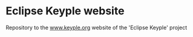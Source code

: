 # Eclipse Keyple website  
Repository to the www.keyple.org website of the 'Eclipse Keyple' project
